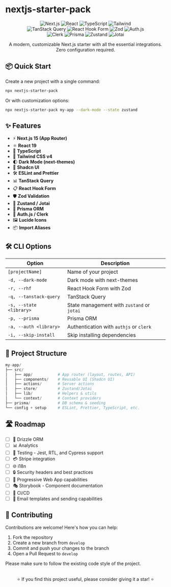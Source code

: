 # nextjs-starter-pack

<div align="center">
  <img src="https://img.shields.io/badge/Next.js-15.0-black?style=for-the-badge&logo=next.js" alt="Next.js" />
  <img src="https://img.shields.io/badge/React-19.0-blue?style=for-the-badge&logo=react" alt="React" />
  <img src="https://img.shields.io/badge/TypeScript-5.x-3178C6?style=for-the-badge&logo=typescript" alt="TypeScript" />
  <img src="https://img.shields.io/badge/Tailwind-4.x-38B2AC?style=for-the-badge&logo=tailwind-css" alt="Tailwind" />
  <br />
  <img src="https://img.shields.io/badge/TanStack_Query-5.x-FF4154?style=for-the-badge&logo=reactquery" alt="TanStack Query" />
  <img src="https://img.shields.io/badge/React_Hook_Form-7.x-EC5990?style=for-the-badge&logo=react-hook-form" alt="React Hook Form" />
  <img src="https://img.shields.io/badge/Zod-3.x-3068B7?style=for-the-badge&logo=zod" alt="Zod" />
  <img src="https://img.shields.io/badge/Auth.js-5.x-fb7d05?style=for-the-badge" alt="Auth.js" />
  <br />
  <img src="https://img.shields.io/badge/Clerk-6.x-aa9dec?style=for-the-badge&logo=clerk" alt="Clerk" />
  <img src="https://img.shields.io/badge/Prisma-6.7-0a3953?style=for-the-badge&logo=prisma" alt="Prisma" />
  <img src="https://img.shields.io/badge/Zustand-5.x-433e38?style=for-the-badge" alt="Zustand" />
  <img src="https://img.shields.io/badge/Jotai-2.x-f2f2f2?style=for-the-badge" alt="Jotai" />
</div>

<p align="center">
  A modern, customizable Next.js starter with all the essential integrations. Zero configuration required.
</p>

## 📦 Quick Start

Create a new project with a single command:

```bash
npx nextjs-starter-pack
```

Or with customization options:

```bash
npx nextjs-starter-pack my-app --dark-mode --state zustand
```

## ✨ Features

- ⚡️ **Next.js 15 (App Router)**
- ⚛️ **React 19**
- 🔷 **TypeScript**
- 🎨 **Tailwind CSS v4**
- 🌓 **Dark Mode (next-themes)**
- 🧩 **Shadcn UI**
- 🛠️ **ESLint and Prettier**
- 📊 **TanStack Query**
- 📋 **React Hook Form**
- 🛡️ **Zod Validation**
- 🔄 **Zustand / Jotai**
- 📁 **Prisma ORM**
- 🔐 **Auth.js / Clerk**
- 🖼️ **Lucide Icons**
- 📦 **Import Aliases**

## 🛠️ CLI Options

| Option                  | Description                                |
| ----------------------- | ------------------------------------------ |
| `[projectName]`         | Name of your project                       |
| `-d, --dark-mode`       | Dark mode with next-themes                 |
| `-r, --rhf`             | React Hook Form with Zod                   |
| `-q, --tanstack-query`  | TanStack Query                             |
| `-s, --state <library>` | State management with `zustand` or `jotai` |
| `-p, --prisma`          | Prisma ORM                                 |
| `-a, --auth <library>`  | Authentication with `authjs` or `clerk`    |
| `-i, --skip-install`    | Skip installing dependencies               |

## 📁 Project Structure

```py
my-app/
├── src/
│   ├── app/           # App router (layout, routes, API)
│   ├── components/    # Reusable UI (Shadcn UI)
│   ├── actions/       # Server actions
│   ├── store/         # Zustand/Jotai
│   ├── lib/           # Helpers & utils
│   └── context/       # Context providers
├── prisma/            # DB schema & seeding
└── config + setup     # ESLint, Prettier, TypeScript, etc.
```

## 🛣️ Roadmap

- [ ] 📁 Drizzle ORM
- [ ] 📊 Analytics
- [ ] 🧪 Testing - Jest, RTL, and Cypress support
- [ ] 💳 Stripe integration
- [ ] 🌐 i18n
- [ ] 🔒 Security headers and best practices
- [ ] 📱 Progressive Web App capabilities
- [ ] 🎭 Storybook - Component documentation
- [ ] 🔄 CI/CD
- [ ] 📧 Email templates and sending capabilities

## 👥 Contributing

Contributions are welcome! Here's how you can help:

1. Fork the repository
2. Create a new branch from `develop`
3. Commit and push your changes to the branch
4. Open a Pull Request to `develop`

Please make sure to follow the existing code style of the project.
<br/>
<br/>

<p align="center">
  ⭐ If you find this project useful, please consider giving it a star! ⭐
</p>
